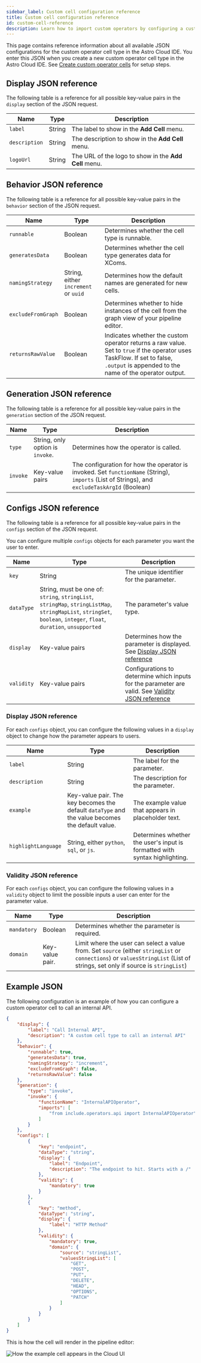 ```yaml
---
sidebar_label: Custom cell configuration reference
title: Custom cell configuration reference
id: custom-cell-reference
description: Learn how to import custom operators by configuring a custom cell type with JSON.
---
```


This page contains reference information about all available JSON configurations for the custom operator cell type in the Astro Cloud IDE.  You enter this JSON when you create a new custom operator cell type in the Astro Cloud IDE. See [Create custom operator cells](cloud-ide/use-airflow-operators.md#create-custom-operator-cells) for setup steps.

## Display JSON reference

The following table is a reference for all possible key-value pairs in the `display` section of the JSON request.


| Name          | Type   | Description                                       |
| ------------- | ------ | ------------------------------------------------- |
| `label`       | String | The label to show in the **Add Cell** menu.       |
| `description` | String | The description to show in the **Add Cell** menu. |
| `logoUrl` | String | The URL of the logo to show in the **Add Cell** menu. |


## Behavior JSON reference

The following table is a reference for all possible key-value pairs in the `behavior` section of the JSON request.

| Name               | Type                                 | Description                                                                                                                                                                        |
| ------------------ | ------------------------------------ | ---------------------------------------------------------------------------------------------------------------------------------------------------------------------------------- |
| `runnable`         | Boolean                              | Determines whether the cell type is runnable.                                                                                                                                      |
| `generatesData`    | Boolean                              | Determines whether the cell type generates data for XComs.                                                                                                                         |
| `namingStrategy`   | String, either `increment` or `uuid` | Determines how the default names are generated for new cells.                                                                                                                      |
| `excludeFromGraph` | Boolean                              | Determines whether to hide instances of the cell from the graph view of your pipeline editor.                                                                                      |
| `returnsRawValue`  | Boolean                              | Indicates whether the custom operator returns a raw value. Set to `true` if the operator uses TaskFlow. If set to false, `.output` is appended to the name of the operator output. |


## Generation JSON reference

The following table is a reference for all possible key-value pairs in the `generation` section of the JSON request.

| Name               | Type                                 | Description                                                                                                                                                                        |
| ------------------ | ------------------------------------ | ---------------------------------------------------------------------------------------------------------------------------------------------------------------------------------- |
| `type`         | String, only option is `invoke`.                              | Determines how the operator is called.                                                                                                                                      |
| `invoke`    | Key-value pairs                              | The configuration for how the operator is invoked. Set `functionName` (String), `imports` (List of Strings), and `excludeTaskArgId` (Boolean)                                                                                                                         |


## Configs JSON reference

The following table is a reference for all possible key-value pairs in the `configs` section of the JSON request.

You can configure multiple `configs` objects for each parameter you want the user to enter. 

| Name               | Type                                 | Description                                                                                                                                                                        |
| ------------------ | ------------------------------------ | ---------------------------------------------------------------------------------------------------------------------------------------------------------------------------------- |
| `key`         | String                             | The unique identifier for the parameter.                                                                                                                                      |
| `dataType`    | String, must be one of: `string`, `stringList`, `stringMap`, `stringListMap`, `stringMapList`, `stringSet`, `boolean`, `integer`, `float`, `duration`, `unsupported`                              | The parameter's value type.                                                              |
| `display`   | Key-value pairs | Determines how the parameter is displayed. See [Display JSON reference](#display-json-reference)                                                                                                                      |
| `validity` | Key-value pairs | Configurations to determine which inputs for the parameter are valid. See [Validity JSON reference](#validity-json-reference)|

### Display JSON reference

For each `configs` object, you can configure the following values in a `display` object to change how the parameter appears to users.

| Name               | Type                                 | Description                                                                                                                                                                        |
| ------------------ | ------------------------------------ | ---------------------------------------------------------------------------------------------------------------------------------------------------------------------------------- |
| `label`         | String                             | The label for the parameter.                                                                                                                                      |
| `description`    | String                              | The description for the parameter.                                                            |
| `example` | Key-value pair. The key becomes the default `dataType` and the value becomes the default value.                              | The example value that appears in placeholder text.                                                                                      |
| `highlightLanguage`  | String, either `python`, `sql`, or `js`.                              | Determines whether the user's input is formatted with syntax highlighting. |


### Validity JSON reference

For each `configs` object, you can configure the following values in a `validity` object to limit the possible inputs a user can enter for the parameter value.

| Name               | Type                                 | Description                                                                                                                                                                        |
| ------------------ | ------------------------------------ | ---------------------------------------------------------------------------------------------------------------------------------------------------------------------------------- |
| `mandatory`         | Boolean                             | Determines whether the parameter is required.                                                                                                                                      |
| `domain`    | Key-value pair.                              | Limit where the user can select a value from. Set `source` (either `stringList` or `connections`) or `valuesStringList` (List of strings, set only if source is `stringList`) |                                                           |

## Example JSON 

The following configuration is an example of how you can configure a custom operator cell to call an internal API. 

```json
{
    "display": {
        "label": "Call Internal API",
        "description": "A custom cell type to call an internal API"
    },
    "behavior": {
        "runnable": true,
        "generatesData": true,
        "namingStrategy": "increment",
        "excludeFromGraph": false,
        "returnsRawValue": false
    },
    "generation": {
        "type": "invoke",
        "invoke": {
            "functionName": "InternalAPIOperator",
            "imports": [
                "from include.operators.api import InternalAPIOperator"
            ]
        }
    },
    "configs": [
        {
            "key": "endpoint",
            "dataType": "string",
            "display": {
                "label": "Endpoint",
                "description": "The endpoint to hit. Starts with a /"
            },
            "validity": {
                "mandatory": true
            }
        },
        {
            "key": "method",
            "dataType": "string",
            "display": {
                "label": "HTTP Method"
            },
            "validity": {
                "mandatory": true,
                "domain": {
                    "source": "stringList",
                    "valuesStringList": [
                        "GET",
                        "POST",
                        "PUT",
                        "DELETE",
                        "HEAD",
                        "OPTIONS",
                        "PATCH"
                    ]
                }
            }
        }
    ]
}
```

This is how the cell will render in the pipeline editor:

![How the example cell appears in the Cloud UI](/img/cloud-ide/custom-cell-example.png)